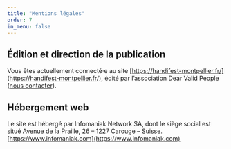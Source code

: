 ```yaml
---
title: "Mentions légales"
order: 7
in_menu: false
---
```

## Édition et direction de la publication

Vous êtes actuellement connecté·e au site [https://handifest-montpellier.fr/](https://handifest-montpellier.fr/), édité par l’association Dear Valid People ([nous contacter](https://www.helloasso.com/associations/dear-valid-people)). 

## Hébergement web

Le site est hébergé par Infomaniak Network SA, dont le siège social est situé Avenue de la Praille, 26 – 1227 Carouge – Suisse. [https://www.infomaniak.com](https://www.infomaniak.com) 